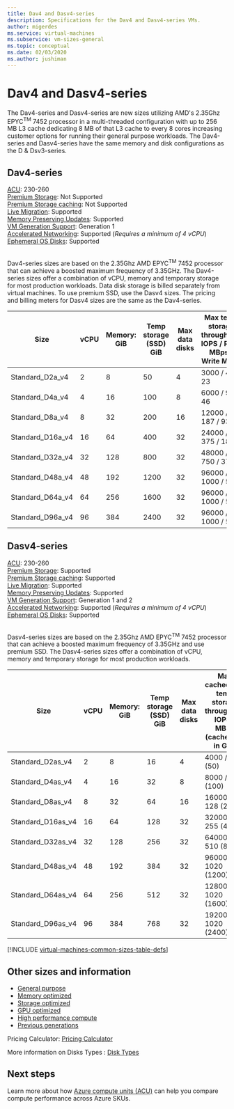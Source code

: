 ```yaml
---
title: Dav4 and Dasv4-series
description: Specifications for the Dav4 and Dasv4-series VMs.
author: migerdes
ms.service: virtual-machines
ms.subservice: vm-sizes-general
ms.topic: conceptual
ms.date: 02/03/2020
ms.author: jushiman
---
```


# Dav4 and Dasv4-series

The Dav4-series and Dasv4-series are new sizes utilizing AMD's 2.35Ghz EPYC<sup>TM</sup> 7452 processor in a multi-threaded configuration with up to 256 MB L3 cache dedicating 8 MB of that L3 cache to every 8 cores increasing customer options for running their general purpose workloads. The Dav4-series and Dasv4-series have the same memory and disk configurations as the D & Dsv3-series.

## Dav4-series

[ACU](acu.md): 230-260<br>
[Premium Storage](premium-storage-performance.md): Not Supported<br>
[Premium Storage caching](premium-storage-performance.md): Not Supported<br>
[Live Migration](maintenance-and-updates.md): Supported<br>
[Memory Preserving Updates](maintenance-and-updates.md): Supported<br>
[VM Generation Support](generation-2.md): Generation 1<br>
[Accelerated Networking](../virtual-network/create-vm-accelerated-networking-cli.md): Supported (*Requires a minimum of 4 vCPU*)<br>
[Ephemeral OS Disks](ephemeral-os-disks.md): Supported <br>
<br>

Dav4-series sizes are based on the 2.35Ghz AMD EPYC<sup>TM</sup> 7452 processor that can achieve a boosted maximum frequency of 3.35GHz. The Dav4-series sizes offer a combination of vCPU, memory and temporary storage for most production workloads. Data disk storage is billed separately from virtual machines. To use premium SSD, use the Dasv4 sizes. The pricing and billing meters for Dasv4 sizes are the same as the Dav4-series.

| Size | vCPU | Memory: GiB | Temp storage (SSD) GiB | Max data disks | Max temp storage throughput: IOPS / Read MBps / Write MBps | Max NICs | Expected network bandwidth (Mbps) |
|-----|-----|-----|-----|-----|-----|-----|-----|
| Standard_D2a_v4 |  2  | 8  | 50  | 4  | 3000 / 46 / 23   | 2 | 2000 |
| Standard_D4a_v4 |  4  | 16 | 100 | 8  | 6000 / 93 / 46   | 2 | 4000 |
| Standard_D8a_v4 |  8  | 32 | 200 | 16 | 12000 / 187 / 93 | 4 | 8000 |
| Standard_D16a_v4|  16 | 64 | 400 |32  | 24000 / 375 / 187 |8 | 10000 |
| Standard_D32a_v4|  32 | 128| 800 | 32 | 48000 / 750 / 375 |8 | 16000 |
| Standard_D48a_v4| 48 | 192| 1200 | 32 | 96000 / 1000 / 500 | 8 | 24000 |
| Standard_D64a_v4| 64 | 256 | 1600 | 32 | 96000 / 1000 / 500 | 8 | 32000 |
| Standard_D96a_v4| 96 | 384 | 2400 | 32 | 96000 / 1000 / 500 | 8 | 40000 |

## Dasv4-series

[ACU](acu.md): 230-260<br>
[Premium Storage](premium-storage-performance.md): Supported<br>
[Premium Storage caching](premium-storage-performance.md): Supported<br>
[Live Migration](maintenance-and-updates.md): Supported<br>
[Memory Preserving Updates](maintenance-and-updates.md): Supported<br>
[VM Generation Support](generation-2.md): Generation 1 and 2<br>
[Accelerated Networking](../virtual-network/create-vm-accelerated-networking-cli.md): Supported (*Requires a minimum of 4 vCPU*)<br>
[Ephemeral OS Disks](ephemeral-os-disks.md): Supported <br>
<br>

Dasv4-series sizes are based on the 2.35Ghz AMD EPYC<sup>TM</sup> 7452 processor that can achieve a boosted maximum frequency of 3.35GHz and use premium SSD. The Dasv4-series sizes offer a combination of vCPU, memory and temporary storage for most production workloads.

| Size | vCPU | Memory: GiB | Temp storage (SSD) GiB | Max data disks | Max cached and temp storage throughput: IOPS / MBps (cache size in GiB) | Max uncached disk throughput: IOPS / MBps | Max NICs | Expected network bandwidth (Mbps) |
|-----|-----|-----|-----|-----|-----|-----|-----|-----|
| Standard_D2as_v4|2|8|16|4|4000 / 32 (50)|3200 / 48|2 | 2000 |
| Standard_D4as_v4|4|16|32|8|8000 / 64 (100)|6400 / 96|2 | 4000 |
| Standard_D8as_v4|8|32|64|16|16000 / 128 (200)|12800 / 192|4 | 8000 |
| Standard_D16as_v4|16|64|128|32|32000 / 255 (400)|25600 / 384|8 | 10000 |
| Standard_D32as_v4|32|128|256|32|64000 / 510 (800)|51200 / 768|8 | 16800 |
| Standard_D48as_v4|48|192|384|32|96000 / 1020 (1200)|76800 / 1148|8 | 24000 |
| Standard_D64as_v4|64|256|512|32|128000 / 1020 (1600)|80000 / 1200|8 | 32000 | 
| Standard_D96as_v4|96|384|768|32|192000 / 1020 (2400)|80000 / 1200|8 | 40000 |

[!INCLUDE [virtual-machines-common-sizes-table-defs](../../includes/virtual-machines-common-sizes-table-defs.md)]

## Other sizes and information

- [General purpose](sizes-general.md)
- [Memory optimized](sizes-memory.md)
- [Storage optimized](sizes-storage.md)
- [GPU optimized](sizes-gpu.md)
- [High performance compute](sizes-hpc.md)
- [Previous generations](sizes-previous-gen.md)

Pricing Calculator: [Pricing Calculator](https://azure.microsoft.com/pricing/calculator/)

More information on Disks Types : [Disk Types](./disks-types.md#ultra-disk)

## Next steps

Learn more about how [Azure compute units (ACU)](acu.md) can help you compare compute performance across Azure SKUs.
